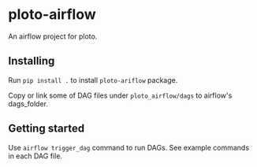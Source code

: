 # ploto-airflow

An airflow project for ploto.

## Installing

Run `pip install .` to install `ploto-ariflow` package.

Copy or link some of DAG files under `ploto_airflow/dags` to airflow's dags_folder.

## Getting started

Use `airflow trigger_dag` command to run DAGs. See example commands in each DAG file.